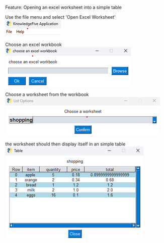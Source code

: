 Feature: Opening an excel worksheet into a simple table

Use the file menu and select 'Open Excel Worksheet'<br />
![alt text](images/kfa_menu_file.png)

Choose an excel workbook<br />
![alt text](images/kfa_workbook_selection.png)

Choose a worksheet from the workbook<br />
![alt text](images/kfa_worksheet_selection.png)

the worksheet should then display itself in an simple table<br />
![alt text](images/kfa_dataframe_table.png)